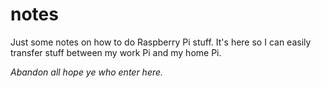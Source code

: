 # notes
Just some notes on how to do Raspberry Pi stuff. It's here so I can easily transfer stuff between my work Pi and my home Pi.

*Abandon all hope ye who enter here.*
